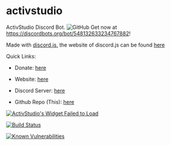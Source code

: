 # activstudio
ActivStudio Discord Bot.
<img alt="GitHub" src="https://img.shields.io/github/license/catsarecoo/activstudio?style=for-the-badge">
Get now at https://discordbots.org/bot/548132633234767882!

Made with [discord.js,](https://github.com/discordjs/discord.js)
the website of discord.js can be found [here](https://discord.js.org/)

Quick Links:

- Donate: [here](https://www.patreon.com/activstudio)

- Website: [here](https://activstudio.glitch.me/)

- Discord Server: [here](https://discord.gg/XJjSHYB)

- Github Repo (This): [here](https://github.com/catsarecoo/activstudio)

<a href="https://botsfordiscord.com/bots/548132633234767882" >
            <img src="https://botsfordiscord.com/api/bot/548132633234767882/widget" title="Visit ActivStudio listed on Bots for Discord!" alt="ActivStudio's Widget Failed to Load" /></a>
        

[![Build Status](https://travis-ci.com/catsarecoo/activstudio.svg?branch=master)](https://travis-ci.com/catsarecoo/activstudio)

<a href="https://snyk.io/test/github/catsarecoo/Discord-Modmail?targetFile=requirements.txt"><img src="https://snyk.io/test/github/catsarecoo/Discord-Modmail/badge.svg?targetFile=requirements.txt" alt="Known Vulnerabilities" data-canonical-src="https://snyk.io/test/github/catsarecoo/Discord-Modmail?targetFile=requirements.txt" style="max-width:100%;"></a>
